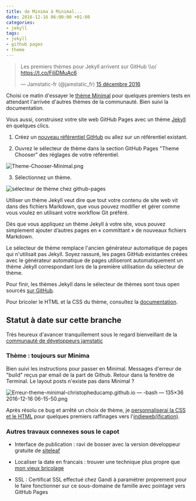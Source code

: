 ```yaml
---
title: de Minima à Minimal...
date: 2016-12-16 06:00:00 +01:00
categories:
- jekyll
tags:
- jekyll
- github pages
- theme
---
```


<blockquote class="twitter-tweet" data-lang="fr"><p lang="fr" dir="ltr">Les premiers thèmes pour Jekyll arrivent sur GitHub \\o/ <a href="https://t.co/FiljDMuAc6">https://t.co/FiljDMuAc6</a></p>— Jamstatic-fr (@jamstatic_fr) <a href="https://twitter.com/jamstatic_fr/status/809514418656710658">15 décembre 2016</a></blockquote>
<script async src="//platform.twitter.com/widgets.js" charset="utf-8"></script>

Choisi ce matin d'essayer le [thème Minimal](https://github.com/pages-themes/minimal) pour quelques premiers tests en attendant l'arrivée d'autres thèmes de la communauté. Bien suivi la documentation.

Vous aussi, construisez votre site web GitHub Pages avec un thème [Jekyll](https://jekyllrb.com) en quelques clics.

1. Créez un [nouveau référentiel GitHub](https://github.com/new) ou allez sur un référentiel existant.

2. Ouvrez le sélecteur de thème dans la section GitHub Pages "Theme Chooser"  des réglages de votre référentiel.

![Theme-Chooser-Minimal.png](/uploads/Theme-Chooser-Minimal.png)

3. Sélectionnez un thème.

![sélecteur de thème chez github-pages](/uploads/theme-chooser-jekyll.png)

Utiliser un thème Jekyll veut dire que tout votre contenu de site web vit dans des fichiers Markdown, que vous pouvez modifier et gérer comme vous voulez en utilisant votre workflow Git préféré.

Dès que vous appliquez un thème Jekyll à votre site, vous pouvez simplement ajouter d’autres pages en « committant » de nouveaux fichiers Markdown.

Le sélecteur de thème remplace l'ancien générateur automatique de pages qui n'utilisait pas Jekyll. Soyez rassuré, les pages GitHub existantes créées avec le générateur automatique de pages utiliseront automatiquement un thème Jekyll correspondant lors de la première utilisation du sélecteur de thème.

Pour finir, les thèmes Jekyll dans le sélecteur de thèmes sont tous open sourcés [sur GitHub](https://github.com/pages-themes).

Pour bricoler le HTML et la CSS du thème, consultez la [documentation](https://help.github.com/articles/creating-a-github-pages-site-with-the-jekyll-theme-chooser/).

## Statut à date sur cette branche

Très heureux d'avancer tranquillement sous le regard bienveillant de la [communauté de développeurs jamstatic](https://jamstatic.fr/)

### Thème : toujours sur Minima

Bien suivi les instructions pour passer en Minimal. Messages d'erreur de "build" reçus par email de la part de Github. Retour dans la fenêtre de Terminal. Le layout posts n'existe pas dans Minimal ?

![Erreur-theme-minimal-christopheducamp.github.io — -bash — 135×36 2016-12-16 06-15-50.png](/uploads/Erreur-theme-minimal-christopheducamp.github.io%20%E2%80%94%20-bash%20%E2%80%94%20135%C3%9736%202016-12-16%2006-15-50.png)

Après résolu ce bug et arrêté un choix de thème, je [personnaliserai la CSS et le HTML](https://help.github.com/articles/customizing-css-and-html-in-your-jekyll-theme/) pour quelques premiers raffinages vers l'[indieweb(ification)](http://indiewebify.me).

### Autres travaux connexes sous le capot

* Interface de publication : ravi de bosser avec la version développeur gratuite de [siteleaf ](http://siteleaf.com)

* Localiser la date en francais : trouver une technique plus propre que [mon vieux bricolage](http://christopheducamp.com/2013/12/26/jekyll-localiser-la-date/)

* SSL : Certificat SSL effectué chez Gandi à paramétrer proprement pour le faire fonctionner sur ce sous-domaine de famille avec pointage vers GitHub Pages